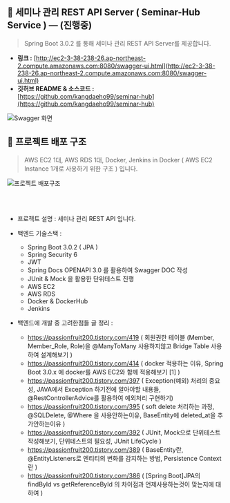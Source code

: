 ## **🤝 세미나 관리 REST API Server ( Seminar-Hub Service )   — (진행중)**
> Spring Boot 3.0.2 를 통해 세미나 관리 REST API Server를 제공합니다. 

- **링크 :** [http://ec2-3-38-238-26.ap-northeast-2.compute.amazonaws.com:8080/swagger-ui.html](http://ec2-3-38-238-26.ap-northeast-2.compute.amazonaws.com:8080/swagger-ui.html)
- **깃허브 README & 소스코드 :**    
    [https://github.com/kangdaeho99/seminar-hub](https://github.com/kangdaeho99/seminar-hub)

![Swagger 화면](https://github.com/kangdaeho99/seminar-hub/assets/48047377/764ea046-0d35-4fbf-a64b-d75a3018e3f2)


## 📕 프로젝트 배포 구조
> AWS EC2 1대, AWS RDS 1대, Docker, Jenkins in Docker ( AWS EC2 Instance 1개로 사용하기 위한 구조 ) 입니다.

![프로젝트 배포구조](https://user-images.githubusercontent.com/48047377/252376158-f1711893-77c7-4777-86bd-9c59f99e7a39.PNG)

<br/><br/>


- 프로젝트 설명 : 세미나 관리 REST API 입니다.
- 백엔드 기술스택 :
    - Spring Boot 3.0.2 ( JPA )
    - Spring Security 6
    - JWT
    - Spring Docs OPENAPI 3.0 를 활용하여 Swagger DOC 작성
    - JUnit & Mock 을 활용한 단위테스트 진행
    - AWS EC2
    - AWS RDS
    - Docker & DockerHub
    - Jenkins
    
- 백엔드에 개발 중 고려한점들 글 정리 :
    -  https://passionfruit200.tistory.com/419 ( 회원권한 테이블 (Member, Member_Role, Role)을 @ManyToMany 사용하지않고 Bridge Table 사용하여 설계해보기 )
    -  https://passionfruit200.tistory.com/414 ( docker 적용하는 이유, Spring Boot 3.0.x 에 docker를 AWS EC2와 함께 적용해보기 [1] )
    -  https://passionfruit200.tistory.com/397 ( Exception(예외) 처리의 중요성, JAVA에서 Exception 하기전에 알아야할 내용들, @RestControllerAdvice를 활용하여 예외처리 구현하기)
    -  https://passionfruit200.tistory.com/395 ( soft delete 처리하는 과정, @SQLDelete, @Where 을 사용안하는이유, BaseEntity에 deleted_at을 추가안하는이유 )
    -  https://passionfruit200.tistory.com/392 ( JUnit, Mock으로 단위테스트 작성해보기, 단위테스트의 필요성, JUnit LifeCycle )
    -  https://passionfruit200.tistory.com/389 ( BaseEntity란, @EntityListeners로 엔티티의 변화를 감지하는 방법, Persistence Context란 )
    -  https://passionfruit200.tistory.com/386 ( [Spring Boot]JPA의 findById vs getReferenceById 의 차이점과 언제사용하는것이 맞는지에 대하여 )


<br/>

